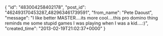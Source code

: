  {
   "id": "483004258402178",
   "post_id": "462493170453287_482963461739591",
   "from_name": "Pete Daoust",
   "message": "I like better MASTER....its more cool....this pro domino thing reminds me some stupid games I was playing when I was a kid....:)",
   "created_time": "2013-02-19T21:02:37+0000"
 }
